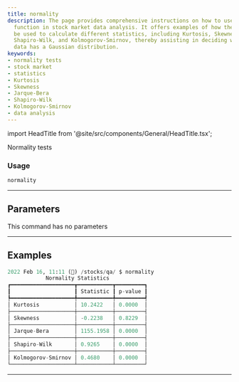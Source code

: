 ```yaml
---
title: normality
description: The page provides comprehensive instructions on how to use the 'normality'
  function in stock market data analysis. It offers examples of how the function can
  be used to calculate different statistics, including Kurtosis, Skewness, Jarque-Bera,
  Shapiro-Wilk, and Kolmogorov-Smirnov, thereby assisting in deciding whether the
  data has a Gaussian distribution.
keywords:
- normality tests
- stock market
- statistics
- Kurtosis
- Skewness
- Jarque-Bera
- Shapiro-Wilk
- Kolmogorov-Smirnov
- data analysis
---
```


import HeadTitle from '@site/src/components/General/HeadTitle.tsx';

<HeadTitle title="normality - Qa - Crypto - Reference | OpenBB Terminal Docs" />

Normality tests

### Usage

```python
normality
```

---

## Parameters

This command has no parameters



---

## Examples

```python
2022 Feb 16, 11:11 (🦋) /stocks/qa/ $ normality
            Normality Statistics
┏━━━━━━━━━━━━━━━━━━━━┳━━━━━━━━━━━┳━━━━━━━━━┓
┃                    ┃ Statistic ┃ p-value ┃
┡━━━━━━━━━━━━━━━━━━━━╇━━━━━━━━━━━╇━━━━━━━━━┩
│ Kurtosis           │ 10.2422   │ 0.0000  │
├────────────────────┼───────────┼─────────┤
│ Skewness           │ -0.2238   │ 0.8229  │
├────────────────────┼───────────┼─────────┤
│ Jarque-Bera        │ 1155.1958 │ 0.0000  │
├────────────────────┼───────────┼─────────┤
│ Shapiro-Wilk       │ 0.9265    │ 0.0000  │
├────────────────────┼───────────┼─────────┤
│ Kolmogorov-Smirnov │ 0.4680    │ 0.0000  │
└────────────────────┴───────────┴─────────┘
```
---
